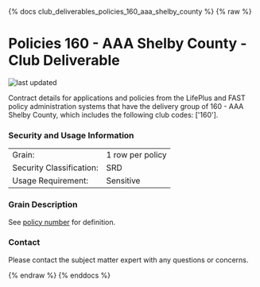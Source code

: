 
{% docs club_deliverables_policies_160_aaa_shelby_county %}
{% raw %}

# Policies 160 - AAA Shelby County - Club Deliverable

![last updated](assets/update_badges/club_deliverables_policies_160_aaa_shelby_county.svg)

Contract details for applications and policies from the LifePlus and FAST policy administration
systems that have the delivery group of 160 - AAA Shelby County, which includes the following
club codes: ['160'].

### Security and Usage Information
|     |     |
| --- | --- |
| Grain:                   | 1 row per policy |
| Security Classification: | SRD  |
| Usage Requirement:       | Sensitive |

### Grain Description
See [policy number](#!/exposure/docs.business_glossary.glossary#policy_number)
for definition.

### Contact
Please contact the subject matter expert with any questions or concerns.


{% endraw %}
{% enddocs %}
    
